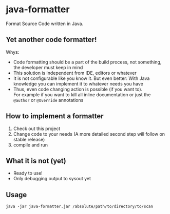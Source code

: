 # java-formatter

Format Source Code written in Java.

## Yet another code formatter!

Whys:
* Code formatting should be a part of the build process, not something, the developer must keep in mind
* This solution is independent from IDE, editors or whatever
* It is not configurable like you know it. But even better: With Java knowledge you can implement it to whatever needs you have
* Thus, even code changing action is possible (if you want to).<br>
  For example if you want to kill all inline documentation or just the `@author` or `@Override` annotations

## How to implement a formatter

1. Check out this project
2. Change code to your needs (A more detailed second step will follow on stable release)
3. compile and run

## What it is not (yet)

* Ready to use!
* Only debugging output to sysout yet

## Usage

`java -jar java-formatter.jar /absolute/path/to/directory/to/scan`
